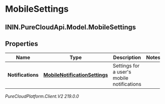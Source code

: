 # MobileSettings

## ININ.PureCloudApi.Model.MobileSettings

## Properties

|Name | Type | Description | Notes|
|------------ | ------------- | ------------- | -------------|
| **Notifications** | [**MobileNotificationSettings**](MobileNotificationSettings) | Settings for a user&#39;s mobile notifications | |



_PureCloudPlatform.Client.V2 219.0.0_
